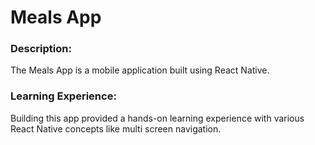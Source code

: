 # Meals App

### Description:

The Meals App is a mobile application built using React Native.

### Learning Experience:

Building this app provided a hands-on learning experience with various React Native concepts like multi screen navigation.
